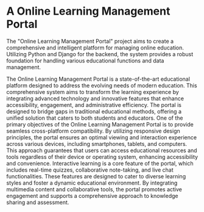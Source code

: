 # A Online Learning Management Portal
The "Online Learning Management Portal" project aims to create a comprehensive and intelligent platform for managing online education. Utilizing Python and Django for the backend, the system provides a robust foundation for handling various educational functions and data management. <br>

The Online Learning Management Portal is a state-of-the-art educational platform designed to address the evolving needs of modern education. This comprehensive system aims to transform the learning experience by integrating advanced technology and innovative features that enhance accessibility, engagement, and administrative efficiency. The portal is designed to bridge gaps in traditional educational methods, offering a unified solution that caters to both students and educators.
One of the primary objectives of the Online Learning Management Portal is to provide seamless cross-platform compatibility. By utilizing responsive design principles, the portal ensures an optimal viewing and interaction experience across various devices, including smartphones, tablets, and computers. This approach guarantees that users can access educational resources and tools regardless of their device or operating system, enhancing accessibility and convenience. Interactive learning is a core feature of the portal, which includes real-time quizzes, collaborative note-taking, and live chat functionalities. These features are designed to cater to diverse learning styles and foster a dynamic educational environment. By integrating multimedia content and collaborative tools, the portal promotes active engagement and supports a comprehensive approach to knowledge sharing and assessment.

